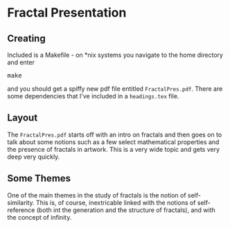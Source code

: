 # Fractal Presentation

## Creating
Included is a Makefile - on *nix systems you navigate to the home directory and
enter
<pre>make</pre>
and you should get a spiffy new pdf file entitled `FractalPres.pdf`. There are
some dependencies that I've included in a `headings.tex` file.

## Layout
The `FractalPres.pdf` starts off with an intro on fractals and then goes on to
talk about some notions such as a few select mathematical properties and the
presence of fractals in artwork. This is a very wide topic and gets very deep
very quickly. 

## Some Themes
One of the main themes in the study of fractals is the notion of self-similarity.
This is, of course, inextricable linked with the notions of self-reference (both
int the generation and the structure of fractals), and with the concept of
infinity.
